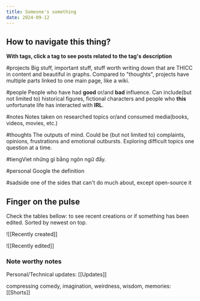 ```yaml
---
title: Someone's something
date: 2024-09-12
---
```

## How to navigate this thing?

**With tags, click a tag to see posts related to the tag's description**

#projects
Big stuff, important stuff, stuff worth writing down that are THICC in content and beautiful in graphs. Compared to "thoughts", projects have multiple parts linked to one main page, like a wiki.

#people
People who have had **good** or/and **bad** influence. Can include(but not limited to) historical figures, fictional characters and people who **this** unfortunate life has interacted with **IRL**.

#notes
Notes taken on researched topics or/and consumed media(books, videos, movies, etc.)

#thoughts
The outputs of mind. Could be (but not limited to) complaints, opinions, frustrations and emotional outbursts. Exploring difficult topics one question at a time.

#tiengViet
những gì bằng ngôn ngữ đấy.

#personal
Google the definition

#sadside
one of the sides that can't do much about, except open-source it
## Finger on the pulse

Check the tables bellow: to see recent creations or if something has been edited. Sorted by newest on top.

![[Recently created]]

![[Recently edited]]

### Note worthy notes
Personal/Technical updates:
[[Updates]]

compressing comedy, imagination, weirdness, wisdom, memories:
[[Shorts]]
